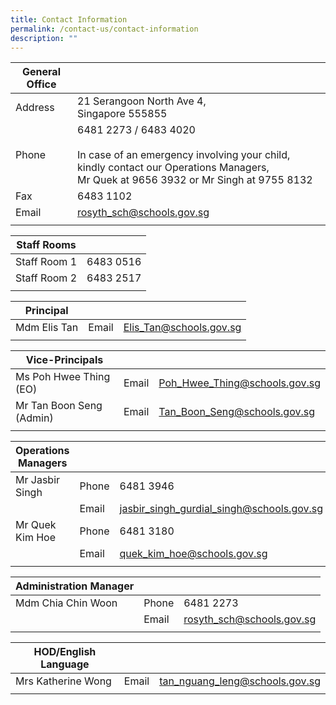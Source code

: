 ```yaml
---
title: Contact Information
permalink: /contact-us/contact-information
description: ""
---
```

| General Office |  |
|---|---|
| Address | 21 Serangoon North Ave 4,<br>Singapore 555855 |
| Phone | 6481 2273 / 6483 4020<br><br>In case of an emergency involving your child, kindly contact our Operations Managers,<br>Mr Quek at 9656 3932 or Mr Singh at 9755 8132 |
| Fax | 6483 1102 |
| Email | rosyth_sch@schools.gov.sg |
|   |  |  |


| Staff Rooms | |
| -------- | -------- | 
| Staff Room 1 | 6483 0516 |
| Staff Room 2 | 6483 2517 |
| | |


| Principal |  |  |
|---|---|---|
| Mdm Elis Tan | Email | Elis_Tan@schools.gov.sg  |
|   |  |  |


| Vice-Principals |  |  |
|---|---|---|
| Ms Poh Hwee Thing (EO) | Email | Poh_Hwee_Thing@schools.gov.sg  |
| Mr Tan Boon Seng (Admin) | Email | Tan_Boon_Seng@schools.gov.sg  |
|   |  |  |


| Operations Managers |  |  |
|---|---|---|
| Mr Jasbir Singh | Phone | 6481 3946 |
|  | Email | jasbir_singh_gurdial_singh@schools.gov.sg |
| Mr Quek Kim Hoe | Phone | 6481 3180 |
|  | Email | quek_kim_hoe@schools.gov.sg |
|   |  |  |


| Administration Manager |  |  |
|---|---|---|
| Mdm Chia Chin Woon | Phone | 6481 2273 |
|  | Email | rosyth_sch@schools.gov.sg |
|   |  |  |

| HOD/English Language |  |  |
|---|---|---|
| Mrs Katherine Wong | Email | tan_nguang_leng@schools.gov.sg |
| | | |

